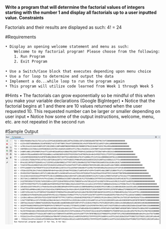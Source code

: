 
**Write a program that will determine the factorial values of integers starting with the number 1 and display all factorials up to a user inputted value.
Constraints**

Factorials and their results are displayed as such: 4! = 24

#Requirements

	• Display an opening welcome statement and menu as such:
		Welcome to my factorial program! Please choose from the following:
		1. Run Program
		2. Exit Program

	• Use a Switch/Case block that executes depending upon menu choice
	• Use a for loop to determine and output the data
	• Implement a do...while loop to run the program again
	• This program will utilize code learned from Week 1 through Week 5

#Hints
	• The factorials can grow exponentially so be mindful of this when you make your variable declarations (Google BigInteger)
	• Notice that the factorial begins at 1 and there are 10 values returned when the user requested 10. This requested number can be larger or smaller   depending on user input
	• Notice how some of the output instructions, welcome, menu, etc. are not repeated in the second run

#Sample Output
![](https://github.com/nancycg/BigIntegerFactorial/blob/master/resource/Sample%20Output.png)